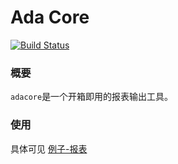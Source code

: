 # Ada Core
[![Build Status](https://travis-ci.org/zhs007/adacore.svg?branch=master)](https://travis-ci.org/zhs007/adacore)

### 概要

``adacore``是一个开箱即用的报表输出工具。  


### 使用

具体可见 [例子-报表]()